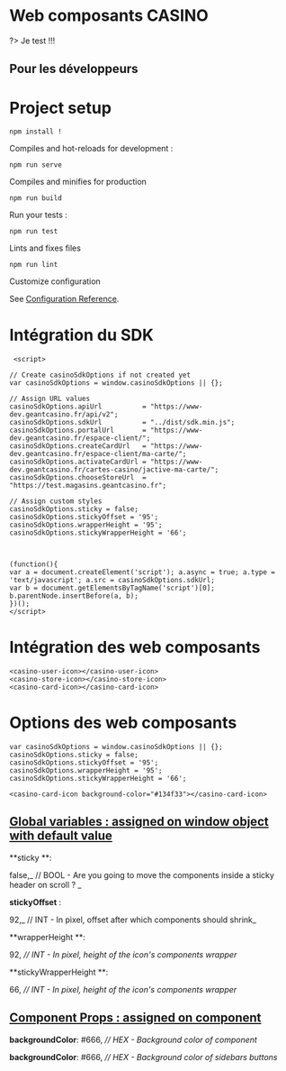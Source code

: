 # **Web composants CASINO**

?> Je test !!!

## **Pour les développeurs**

# Project setup


```
npm install !
```


Compiles and hot-reloads for development :


```
npm run serve
```


Compiles and minifies for production


```
npm run build
```


Run your tests :


```
npm run test
```


Lints and fixes files


```
npm run lint
```


Customize configuration

See [Configuration Reference]([https://cli.vuejs.org/config/](https://cli.vuejs.org/config/)).


# Intégration du SDK


```
 <script>

// Create casinoSdkOptions if not created yet
var casinoSdkOptions = window.casinoSdkOptions || {};

// Assign URL values
casinoSdkOptions.apiUrl          = "https://www-dev.geantcasino.fr/api/v2";
casinoSdkOptions.sdkUrl          = "../dist/sdk.min.js";
casinoSdkOptions.portalUrl       = "https://www-dev.geantcasino.fr/espace-client/";
casinoSdkOptions.createCardUrl   = "https://www-dev.geantcasino.fr/espace-client/ma-carte/";
casinoSdkOptions.activateCardUrl = "https://www-dev.geantcasino.fr/cartes-casino/jactive-ma-carte/";
casinoSdkOptions.chooseStoreUrl  = "https://test.magasins.geantcasino.fr";

// Assign custom styles
casinoSdkOptions.sticky = false;
casinoSdkOptions.stickyOffset = '95';
casinoSdkOptions.wrapperHeight = '95';
casinoSdkOptions.stickyWrapperHeight = '66';



(function(){
var a = document.createElement('script'); a.async = true; a.type = 'text/javascript'; a.src = casinoSdkOptions.sdkUrl;
var b = document.getElementsByTagName('script')[0]; b.parentNode.insertBefore(a, b);
})();
</script>
```



# Intégration des web composants


```
<casino-user-icon></casino-user-icon>
<casino-store-icon></casino-store-icon>
<casino-card-icon></casino-card-icon>
```



# Options des web composants


```
var casinoSdkOptions = window.casinoSdkOptions || {};
casinoSdkOptions.sticky = false; 
casinoSdkOptions.stickyOffset = '95';
casinoSdkOptions.wrapperHeight = '95';
casinoSdkOptions.stickyWrapperHeight = '66';
```



```
<casino-card-icon background-color="#134f33"></casino-card-icon>
```



## <span style="text-decoration:underline;">Global variables : assigned on window object with default value</span>

**sticky **:

false,_ // BOOL - Are you going to move the components inside a sticky header on scroll ? _

**stickyOffset** :

92,_ // INT - In pixel, offset after which components should shrink_

**wrapperHeight **:

 92, _// INT - In pixel, height of the icon's components wrapper_

**stickyWrapperHeight **:

 66, _// INT - In pixel, height of the icon's components wrapper_


## <span style="text-decoration:underline;">Component Props : assigned on component</span>

**<casino-card-icon>**

**backgroundColor**: #666, _// HEX - Background color of component_

**<casino-store-icon>**

**backgroundColor**: #666, _// HEX - Background color of sidebars buttons_
